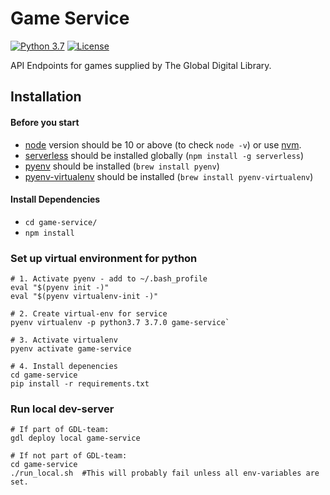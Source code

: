 # Game Service
[![Python 3.7](https://img.shields.io/badge/python-3.7-green.svg)](https://www.python.org/downloads/release/python-370/)
[![License](https://img.shields.io/badge/License-Apache%202.0-green.svg)](https://opensource.org/licenses/Apache-2.0)

API Endpoints for games supplied by The Global Digital Library.

## Installation
#### Before you start

- [node](https://nodejs.org/) version should be 10 or above (to check `node -v`) or use [nvm](https://github.com/creationix/nvm).
- [serverless](https://serverless.com/) should be installed globally (`npm install -g serverless`)
- [pyenv](https://github.com/pyenv/pyenv) should be installed (`brew install pyenv`)
- [pyenv-virtualenv](https://github.com/pyenv/pyenv-virtualenv) should be installed (`brew install pyenv-virtualenv`)

#### Install Dependencies
* `cd game-service/`
* `npm install`

### Set up virtual environment for python

```
# 1. Activate pyenv - add to ~/.bash_profile
eval "$(pyenv init -)"
eval "$(pyenv virtualenv-init -)"

# 2. Create virtual-env for service
pyenv virtualenv -p python3.7 3.7.0 game-service`

# 3. Activate virtualenv
pyenv activate game-service

# 4. Install depenencies
cd game-service
pip install -r requirements.txt

```

### Run local dev-server
```
# If part of GDL-team:
gdl deploy local game-service

# If not part of GDL-team:
cd game-service
./run_local.sh  #This will probably fail unless all env-variables are set.

```


